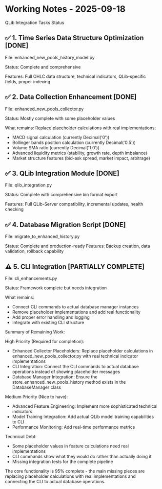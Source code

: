 # Working Notes - 2025-09-18

QLib Integration Tasks Status

## ✅ 1. Time Series Data Structure Optimization [DONE]
File: enhanced_new_pools_history_model.py

Status: Complete and comprehensive

Features: Full OHLC data structure, technical indicators, QLib-specific fields, proper indexing


## ✅ 2. Data Collection Enhancement [DONE]
File: enhanced_new_pools_collector.py

Status: Mostly complete with some placeholder values

What remains: Replace placeholder calculations with real implementations:
- MACD signal calculation (currently Decimal('0'))
- Bollinger bands position calculation (currently Decimal('0.5'))
- Volume SMA ratio (currently Decimal('1.0'))
- Advanced liquidity metrics (stability, growth rate, depth imbalance)
- Market structure features (bid-ask spread, market impact, arbitrage)


## ✅ 3. QLib Integration Module [DONE]
File: qlib_integration.py

Status: Complete with comprehensive bin format export

Features: Full QLib-Server compatibility, incremental updates, health checking


## ✅ 4. Database Migration Script [DONE]
File: migrate_to_enhanced_history.py

Status: Complete and production-ready
Features: Backup creation, data validation, rollback capability


## ⚠️ 5. CLI Integration [PARTIALLY COMPLETE]
File: cli_enhancements.py

Status: Framework complete but needs integration

What remains:
- Connect CLI commands to actual database manager instances
- Remove placeholder implementations and add real functionality
- Add proper error handling and logging
- Integrate with existing CLI structure

Summary of Remaining Work:

High Priority (Required for completion):
- Enhanced Collector Placeholders: Replace placeholder calculations in enhanced_new_pools_collector.py with real technical indicator implementations
- CLI Integration: Connect the CLI commands to actual database operations instead of showing placeholder messages
- Database Manager Integration: Ensure the store_enhanced_new_pools_history method exists in the DatabaseManager class

Medium Priority (Nice to have):
- Advanced Feature Engineering: Implement more sophisticated technical indicators
- Model Training Integration: Add actual QLib model training capabilities to CLI
- Performance Monitoring: Add real-time performance metrics

Technical Debt:
- Some placeholder values in feature calculations need real implementations
- CLI commands show what they would do rather than actually doing it
- Missing integration tests for the complete pipeline

The core functionality is 95% complete - the main missing pieces are replacing placeholder calculations with real implementations and connecting the CLI to actual database operations.

